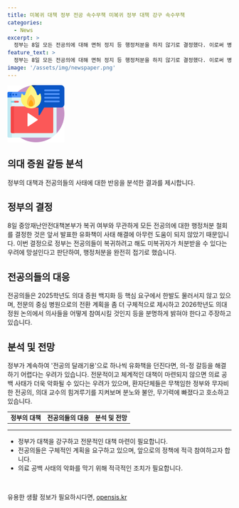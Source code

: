 ```yaml
---
title: 미복귀 대책 정부 전공 속수무책 미복귀 정부 대책 강구 속수무책
categories:
  - News
excerpt: >
  정부는 8일 모든 전공의에 대해 면허 정지 등 행정처분을 하지 않기로 결정했다. 이로써 병원으로 돌아오지 않을 미복귀 전공의에도 행정처분을 하지 않기로 했다. 전공의들은 복귀를 망설이며, 정부와의 갈등은 여전히 해결되지 않을 전망이다. 전공의들의 반발로 인해 정부는 의사들과의 대화 테이블에 앉기 위해 신뢰를 회복해야 하며, 근본적인 문제를 해결하지 않으면 속수무책일 것으로 보인다. 2026학년도 의대 정원 논의와 전문의 중심 병원으로의 전환 계획을 분명히 하지 않으면 집단행동은 계속되게 될 것이다.
feature_text: >
  정부는 8일 모든 전공의에 대해 면허 정지 등 행정처분을 하지 않기로 결정했다. 이로써 병원으로 돌아오지 않을 미복귀 전공의에도 행정처분을 하지 않기로 했다. 전공의들은 복귀를 망설이며, 정부와의 갈등은 여전히 해결되지 않을 전망이다. 전공의들의 반발로 인해 정부는 의사들과의 대화 테이블에 앉기 위해 신뢰를 회복해야 하며, 근본적인 문제를 해결하지 않으면 속수무책일 것으로 보인다. 2026학년도 의대 정원 논의와 전문의 중심 병원으로의 전환 계획을 분명히 하지 않으면 집단행동은 계속되게 될 것이다.
image: '/assets/img/newspaper.png'
---
```


<p><img src="/assets/img/news.png" alt="rentncar 속보" /></p>

<h2 data-ke-size="size26">의대 증원 갈등 분석</h2>

<p data-ke-size="size16">정부의 대책과 전공의들의 사태에 대한 반응을 분석한 결과를 제시합니다.</p>

<h2 data-ke-size="size24">정부의 결정</h2>

<p data-ke-size="size16">8일 중앙재난안전대책본부가 복귀 여부와 무관하게 모든 전공의에 대한 행정처분 철회를 결정한 것은 앞서 발표한 유화책이 사태 해결에 아무런 도움이 되지 않았기 때문입니다. 이번 결정으로 정부는 전공의들이 복귀하려고 해도 미복귀자가 처분받을 수 있다는 우려에 망설인다고 판단하여, 행정처분을 완전히 접기로 했습니다.</p>

<h2 data-ke-size="size24">전공의들의 대응</h2>

<p data-ke-size="size16">전공의들은 2025학년도 의대 증원 백지화 등 핵심 요구에서 한발도 물러서지 않고 있으며, 전문의 중심 병원으로의 전환 계획을 좀 더 구체적으로 제시하고 2026학년도 의대 정원 논의에서 의사들을 어떻게 참여시킬 것인지 등을 분명하게 밝혀야 한다고 주장하고 있습니다.</p>

<h2 data-ke-size="size24">분석 및 전망</h2>

<p data-ke-size="size16">정부가 계속하여 '전공의 달래기용'으로 하나씩 유화책을 던진다면, 의-정 갈등을 해결하기 어렵다는 우려가 있습니다. 전문적이고 체계적인 대책이 마련되지 않으면 의료 공백 사태가 더욱 악화될 수 있다는 우려가 있으며, 환자단체들은 무책임한 정부와 무자비한 전공의, 의대 교수의 힘겨루기를 지켜보며 분노와 불안, 무기력에 빠졌다고 호소하고 있습니다.</p>

<table>
    <tr>
        <td style="text-align: center; height: 17px;"><b>정부의 대책</b></td>
        <td style="text-align: center; height: 17px;"><b>전공의들의 대응</b></td>
        <td style="text-align: center; height: 17px;"><b>분석 및 전망</b></td>
    </tr>
</table>

<hr>

<ul>
    <li>정부가 대책을 강구하고 전문적인 대책 마련이 필요합니다.</li>
    <li>전공의들은 구체적인 계획을 요구하고 있으며, 앞으로의 정책에 적극 참여하고자 합니다.</li>
    <li>의료 공백 사태의 악화를 막기 위해 적극적인 조치가 필요합니다.</li>
</ul>

<p data-ke-size="size16">&nbsp;</p>
유용한 생활 정보가 필요하시다면, <a href="https://opensis.kr" rel="dofollow">opensis.kr</a>


